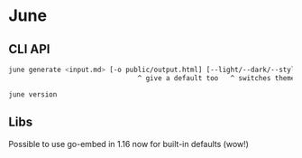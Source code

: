 # June

## CLI API

```sh
june generate <input.md> [-o public/output.html] [--light/--dark/--style ./custom.css] [--template ./template.html] [--ugc] [--watch]
                                ^ give a default too   ^ switches theme                 ^ optional custom template    ^ sanitises markdown as UGC
```

```
june version
```

## Libs

Possible to use go-embed in 1.16 now for built-in defaults (wow!)